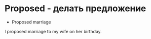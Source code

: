 # Proposed - делать предложение

- Proposed marriage

I proposed marriage to my wife on her birthday.
